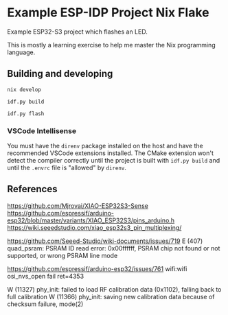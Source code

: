 # Example ESP-IDP Project Nix Flake

Example ESP32-S3 project which flashes an LED.

This is mostly a learning exercise to help me master the Nix programming language.

## Building and developing

    nix develop

    idf.py build

    idf.py flash

### VSCode Intellisense

You must have the `direnv` package installed on the host and have the recommended VSCode extensions installed. The CMake extension won't detect the compiler correctly until the project is built with `idf.py build` and until the `.envrc` file is "allowed" by `direnv`.

## References

https://github.com/Mjrovai/XIAO-ESP32S3-Sense
https://github.com/espressif/arduino-esp32/blob/master/variants/XIAO_ESP32S3/pins_arduino.h
https://wiki.seeedstudio.com/xiao_esp32s3_pin_multiplexing/

https://github.com/Seeed-Studio/wiki-documents/issues/719
E (407) quad_psram: PSRAM ID read error: 0x00ffffff, PSRAM chip not found or not supported, or wrong PSRAM line mode

https://github.com/espressif/arduino-esp32/issues/761
wifi:wifi osi_nvs_open fail ret=4353

W (11327) phy_init: failed to load RF calibration data (0x1102), falling back to full calibration
W (11366) phy_init: saving new calibration data because of checksum failure, mode(2)
